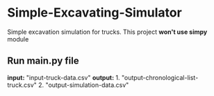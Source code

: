 # Simple-Excavating-Simulator
Simple excavation simulation for trucks. This project **won't use simpy** module

## Run main.py file
**input:** "input-truck-data.csv"
**output:** 1. "output-chronological-list-truck.csv"
        2. "output-simulation-data.csv"

